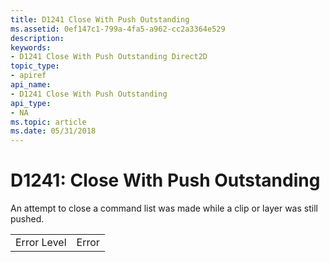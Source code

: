 ```yaml
---
title: D1241 Close With Push Outstanding
ms.assetid: 0ef147c1-799a-4fa5-a962-cc2a3364e529
description: 
keywords:
- D1241 Close With Push Outstanding Direct2D
topic_type:
- apiref
api_name:
- D1241 Close With Push Outstanding
api_type:
- NA
ms.topic: article
ms.date: 05/31/2018
---
```


# D1241: Close With Push Outstanding

An attempt to close a command list was made while a clip or layer was still pushed.



|             |       |
|-------------|-------|
| Error Level | Error |



 

 

 




